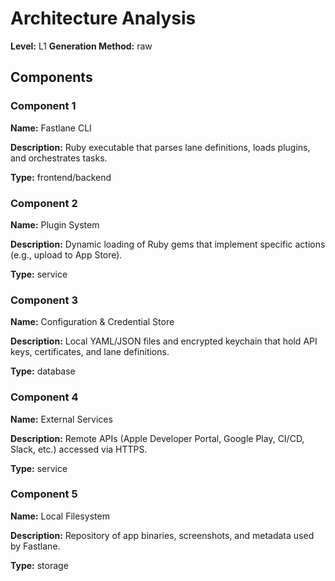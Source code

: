 # Architecture Analysis

**Level:** L1
**Generation Method:** raw

## Components

### Component 1

**Name:** Fastlane CLI

**Description:** Ruby executable that parses lane definitions, loads plugins, and orchestrates tasks.

**Type:** frontend/backend

### Component 2

**Name:** Plugin System

**Description:** Dynamic loading of Ruby gems that implement specific actions (e.g., upload to App Store).

**Type:** service

### Component 3

**Name:** Configuration & Credential Store

**Description:** Local YAML/JSON files and encrypted keychain that hold API keys, certificates, and lane definitions.

**Type:** database

### Component 4

**Name:** External Services

**Description:** Remote APIs (Apple Developer Portal, Google Play, CI/CD, Slack, etc.) accessed via HTTPS.

**Type:** service

### Component 5

**Name:** Local Filesystem

**Description:** Repository of app binaries, screenshots, and metadata used by Fastlane.

**Type:** storage

